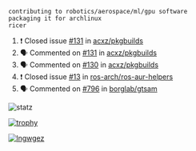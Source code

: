 ```
contributing to robotics/aerospace/ml/gpu software
packaging it for archlinux
ricer
```

<!--START_SECTION:activity-->
1. ❗️ Closed issue [#131](https://github.com/acxz/pkgbuilds/issues/131) in [acxz/pkgbuilds](https://github.com/acxz/pkgbuilds)
2. 🗣 Commented on [#131](https://github.com/acxz/pkgbuilds/issues/131) in [acxz/pkgbuilds](https://github.com/acxz/pkgbuilds)
3. 🗣 Commented on [#130](https://github.com/acxz/pkgbuilds/issues/130) in [acxz/pkgbuilds](https://github.com/acxz/pkgbuilds)
4. ❗️ Closed issue [#13](https://github.com/ros-arch/ros-aur-helpers/issues/13) in [ros-arch/ros-aur-helpers](https://github.com/ros-arch/ros-aur-helpers)
5. 🗣 Commented on [#796](https://github.com/borglab/gtsam/issues/796) in [borglab/gtsam](https://github.com/borglab/gtsam)
<!--END_SECTION:activity-->


![statz](https://github-readme-stats.vercel.app/api?username=acxz&include_all_commits=true&show_icons=true)

[![trophy](https://github-profile-trophy.vercel.app/?username=acxz)](https://github.com/ryo-ma/github-profile-trophy)

[![lngwgez](https://github-readme-stats.vercel.app/api/top-langs/?username=acxz&layout=compact)](https://github.com/acxz/github-readme-stats)


<!--
**acxz/acxz** is a ✨ _special_ ✨ repository because its `README.md` (this file) appears on your GitHub profile.

Here are some ideas to get you started:

- 🔭 I’m currently working on ...
- 🌱 I’m currently learning ...
- 👯 I’m looking to collaborate on ...
- 🤔 I’m looking for help with ...
- 💬 Ask me about ...
- 📫 How to reach me: ...
- 😄 Pronouns: ...
- ⚡ Fun fact: ...
-->
